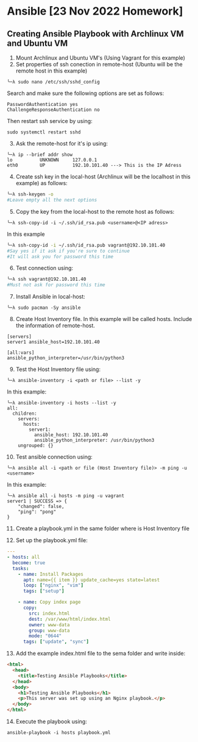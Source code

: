 # Ansible [23 Nov 2022 Homework]

## Creating Ansible Playbook with Archlinux VM and Ubuntu VM

1. Mount Archlinux and Ubuntu VM's (Using Vagrant for this example)
2. Set properties of ssh conection in remote-host (Ubuntu will be the remote host in this example)

```
╰─λ sudo nano /etc/ssh/sshd_config
```

Search and make sure the following options are set as follows:

```
PasswordAuthentication yes
ChallengeResponseAuthentication no
```

Then restart ssh service by using:

```
sudo systemctl restart sshd
```

3. Ask the remote-host for it's ip using:

```
╰─λ ip --brief addr show
lo          UNKNOWN     127.0.0.1
eth0        UP          192.10.101.40 ---> This is the IP Adress
```

4. Create ssh key in the local-host (Archlinux will be the localhost in this example) as follows:

```bash
╰─λ ssh-keygen -o
#Leave empty all the next options
```

5. Copy the key from the local-host to the remote host as follows:

```
╰─λ ssh-copy-id -i ~/.ssh/id_rsa.pub <username>@<IP adress>
```

In this example

```bash
╰─λ ssh-copy-id -i ~/.ssh/id_rsa.pub vagrant@192.10.101.40
#Say yes if it ask if you're sure to continue
#It will ask you for password this time
```

6. Test connection using:

```bash
╰─λ ssh vagrant@192.10.101.40
#Must not ask for password this time
```

7. Install Ansible in local-host:

```
╰─λ sudo pacman -Sy ansible
```

8. Create Host Inventory file. In this example will be called hosts. Include the information of remote-host.

```ansible
[servers]
server1 ansible_host=192.10.101.40

[all:vars]
ansible_python_interpreter=/usr/bin/python3
```

9. Test the Host Inventory file using:

```
╰─λ ansible-inventory -i <path or file> --list -y
```

In this example:

```
╰─λ ansible-inventory -i hosts --list -y
all:
  children:
    servers:
      hosts:
        server1:
          ansible_host: 192.10.101.40
          ansible_python_interpreter: /usr/bin/python3
    ungrouped: {}
```

10. Test ansible connection using:

```
╰─λ ansible all -i <path or file (Host Inventory file)> -m ping -u <username>
```

In this example:

```
╰─λ ansible all -i hosts -m ping -u vagrant
server1 | SUCCESS => {
    "changed": false,
    "ping": "pong"
}
```

11. Create a playbook.yml in the same folder where is Host Inventory file

12. Set up the playbook.yml file:

```yml
---
- hosts: all
  become: true
  tasks:
    - name: Install Packages
      apt: name={{ item }} update_cache=yes state=latest
      loop: ["nginx", "vim"]
      tags: ["setup"]

    - name: Copy index page
      copy:
        src: index.html
        dest: /var/www/html/index.html
        owner: www-data
        group: www-data
        mode: "0644"
      tags: ["update", "sync"]
```

13. Add the example index.html file to the sema folder and write inside:

```html
<html>
  <head>
    <title>Testing Ansible Playbooks</title>
  </head>
  <body>
    <h1>Testing Ansible Playbooks</h1>
    <p>This server was set up using an Nginx playbook.</p>
  </body>
</html>
```

14. Execute the playbook using:

```
ansible-playbook -i hosts playbook.yml
```
